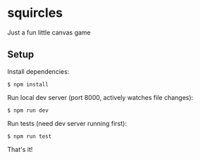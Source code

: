 # squircles
Just a fun little canvas game

## Setup

Install dependencies:

`$ npm install`

Run local dev server (port 8000, actively watches file changes):

`$ npm run dev`

Run tests (need dev server running first):

`$ npm run test`

That's it!
